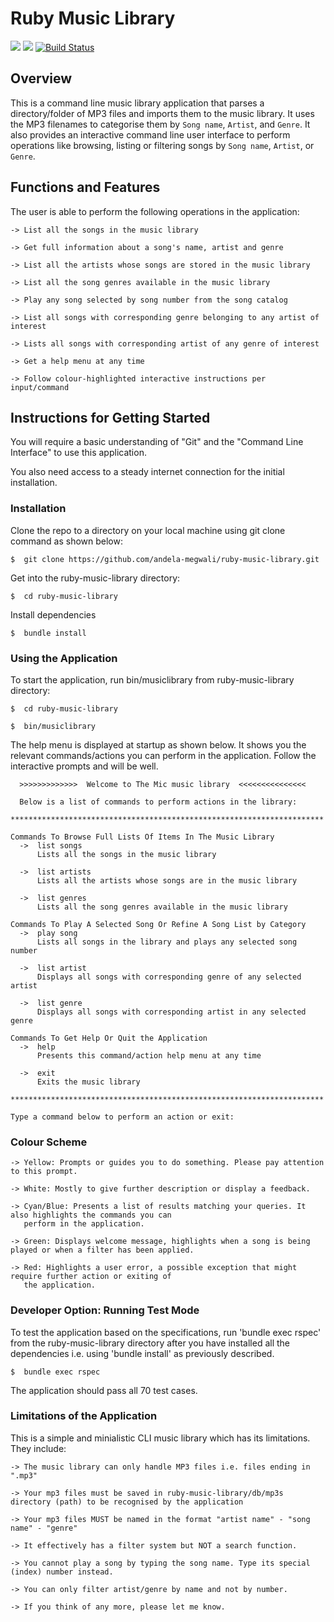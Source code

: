 # Ruby Music Library

<a href="https://codeclimate.com/github/andela-megwali/ruby-music-library"><img src="https://codeclimate.com/github/andela-megwali/ruby-music-library/badges/gpa.svg" /></a>
<a href="https://codeclimate.com/github/andela-megwali/ruby-music-library"><img src="https://codeclimate.com/github/andela-megwali/ruby-music-library/badges/issue_count.svg" /></a>
[![Build Status](https://travis-ci.org/andela-megwali/ruby-music-library.svg?branch=develop)](https://travis-ci.org/andela-megwali/ruby-music-library)

## Overview

This is a command line music library application that parses a directory/folder of MP3 files and imports them to the music library. It uses the MP3 filenames to categorise them by `Song name`, `Artist`, and `Genre`. It also provides an interactive command line user interface to perform operations like browsing, listing or filtering songs by `Song name`, `Artist`, or `Genre`.


## Functions and Features

The user is able to perform the following operations in the application:

    -> List all the songs in the music library

    -> Get full information about a song's name, artist and genre

    -> List all the artists whose songs are stored in the music library

    -> List all the song genres available in the music library

    -> Play any song selected by song number from the song catalog

    -> List all songs with corresponding genre belonging to any artist of interest

    -> Lists all songs with corresponding artist of any genre of interest

    -> Get a help menu at any time

    -> Follow colour-highlighted interactive instructions per input/command


## Instructions for Getting Started

You will require a basic understanding of "Git" and the "Command Line Interface" to use this application.

You also need access to a steady internet connection for the initial installation.

### Installation

 Clone the repo to a directory on your local machine using git clone command as shown below:

    $  git clone https://github.com/andela-megwali/ruby-music-library.git

 Get into the ruby-music-library directory:

    $  cd ruby-music-library
    
 Install dependencies

    $  bundle install

### Using the Application

 To start the application, run bin/musiclibrary from ruby-music-library directory:
    
    $  cd ruby-music-library

    $  bin/musiclibrary

 The help menu is displayed at startup as shown below. It shows you the relevant commands/actions you can perform in the application. Follow the interactive prompts and will be well.


      >>>>>>>>>>>>>  Welcome to The Mic music library  <<<<<<<<<<<<<<<

      Below is a list of commands to perform actions in the library:
      **********************************************************************

    Commands To Browse Full Lists Of Items In The Music Library
      ->  list songs
          Lists all the songs in the music library

      ->  list artists
          Lists all the artists whose songs are in the music library

      ->  list genres
          Lists all the song genres available in the music library

    Commands To Play A Selected Song Or Refine A Song List by Category
      ->  play song
          Lists all songs in the library and plays any selected song number

      ->  list artist
          Displays all songs with corresponding genre of any selected artist

      ->  list genre
          Displays all songs with corresponding artist in any selected genre

    Commands To Get Help Or Quit the Application
      ->  help
          Presents this command/action help menu at any time

      ->  exit
          Exits the music library

    **********************************************************************

    Type a command below to perform an action or exit:


### Colour Scheme

    -> Yellow: Prompts or guides you to do something. Please pay attention to this prompt.

    -> White: Mostly to give further description or display a feedback.

    -> Cyan/Blue: Presents a list of results matching your queries. It also highlights the commands you can 
       perform in the application.

    -> Green: Displays welcome message, highlights when a song is being played or when a filter has been applied.

    -> Red: Highlights a user error, a possible exception that might require further action or exiting of 
       the application. 


### Developer Option: Running Test Mode

To test the application based on the specifications, run 'bundle exec rspec' from the ruby-music-library directory after you have installed all the dependencies i.e. using 'bundle install' as previously described.

    $  bundle exec rspec

The application should pass all 70 test cases.


### Limitations of the Application

This is a simple and minialistic CLI music library which has its limitations. They include:

    -> The music library can only handle MP3 files i.e. files ending in ".mp3"

    -> Your mp3 files must be saved in ruby-music-library/db/mp3s directory (path) to be recognised by the application

    -> Your mp3 files MUST be named in the format "artist name" - "song name" - "genre"

    -> It effectively has a filter system but NOT a search function.

    -> You cannot play a song by typing the song name. Type its special (index) number instead.

    -> You can only filter artist/genre by name and not by number.

    -> If you think of any more, please let me know.